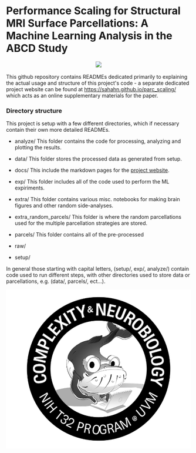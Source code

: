 # Performance Scaling for Structural MRI Surface Parcellations: A Machine Learning Analysis in the ABCD Study

<p align="center">
  <img width="800" src="https://raw.githubusercontent.com/sahahn/parc_scaling/master/analyze/Figures/Figure1.png">
</p>

This github repository contains READMEs dedicated primarily to explaining the actual usage and structure of this project's code - a separate dedicated project website can be found at https://sahahn.github.io/parc_scaling/ which acts as an online supplementary materials for the paper.

### Directory structure

This project is setup with a few different directories, which if necessary contain their own more detailed READMEs.

- analyze/
This folder contains the code for processing, analyzing and plotting the results.

- data/
This folder stores the processed data as generated from setup.

- docs/
This include the markdown pages for the [project website](https://sahahn.github.io/parc_scaling/).

- exp/
This folder includes all of the code used to perform the ML expiriments.

- extra/
This folder contains various misc. notebooks for making brain figures and other random side-analyses. 

- extra_random_parcels/
This folder is where the random parcellations used for the multiple parcellation strategies are stored.

- parcels/
This folder contains all of the pre-processed

- raw/
- setup/

In general those starting with capital letters, (setup/, exp/, analyze/) contain code used to run different steps, with other directories used to store data or parcellations, e.g. (data/, parcels/, ect...).


<p align="center">
  <img width="600" src="https://raw.githubusercontent.com/sahahn/parc_scaling/master/data/t32_logo.png">
</p>